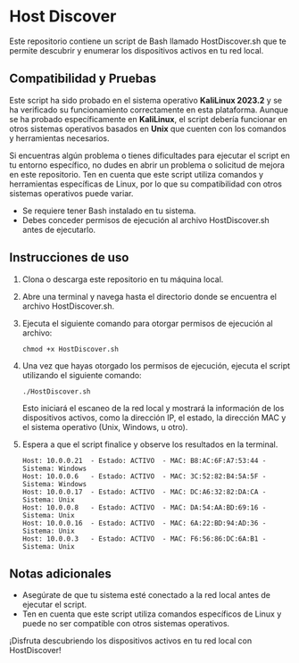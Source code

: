 # Host Discover

Este repositorio contiene un script de Bash llamado HostDiscover.sh que te permite descubrir y enumerar los dispositivos activos en tu red local.

## Compatibilidad y Pruebas

Este script ha sido probado en el sistema operativo **KaliLinux 2023.2** y se ha verificado su funcionamiento correctamente en esta plataforma. 
Aunque se ha probado específicamente en **KaliLinux**, el script debería funcionar en otros sistemas operativos basados en **Unix** que cuenten con los comandos y herramientas necesarios.

Si encuentras algún problema o tienes dificultades para ejecutar el script en tu entorno específico, no dudes en abrir un problema o solicitud de mejora en este repositorio.
Ten en cuenta que este script utiliza comandos y herramientas específicas de Linux, por lo que su compatibilidad con otros sistemas operativos puede variar.

- Se requiere tener Bash instalado en tu sistema.
- Debes conceder permisos de ejecución al archivo HostDiscover.sh antes de ejecutarlo.

## Instrucciones de uso

1. Clona o descarga este repositorio en tu máquina local.
2. Abre una terminal y navega hasta el directorio donde se encuentra el archivo HostDiscover.sh.
3. Ejecuta el siguiente comando para otorgar permisos de ejecución al archivo:

    ```shell
    chmod +x HostDiscover.sh
    ```

4. Una vez que hayas otorgado los permisos de ejecución, ejecuta el script utilizando el siguiente comando:

    ```shell
    ./HostDiscover.sh
    ```

    Esto iniciará el escaneo de la red local y mostrará la información de los dispositivos activos, como la dirección IP, el estado, la dirección MAC y el sistema operativo (Unix, Windows, u otro).

5. Espera a que el script finalice y observe los resultados en la terminal.

    ```shell
    Host: 10.0.0.21  - Estado: ACTIVO  - MAC: B8:AC:6F:A7:53:44 - Sistema: Windows
    Host: 10.0.0.6   - Estado: ACTIVO  - MAC: 3C:52:82:B4:5A:5F - Sistema: Windows
    Host: 10.0.0.17  - Estado: ACTIVO  - MAC: DC:A6:32:82:DA:CA - Sistema: Unix
    Host: 10.0.0.8   - Estado: ACTIVO  - MAC: DA:54:AA:BD:69:16 - Sistema: Unix
    Host: 10.0.0.16  - Estado: ACTIVO  - MAC: 6A:22:BD:94:AD:36 - Sistema: Unix
    Host: 10.0.0.3   - Estado: ACTIVO  - MAC: F6:56:86:DC:6A:B1 - Sistema: Unix
    ```
## Notas adicionales

- Asegúrate de que tu sistema esté conectado a la red local antes de ejecutar el script.
- Ten en cuenta que este script utiliza comandos específicos de Linux y puede no ser compatible con otros sistemas operativos.

¡Disfruta descubriendo los dispositivos activos en tu red local con HostDiscover!
